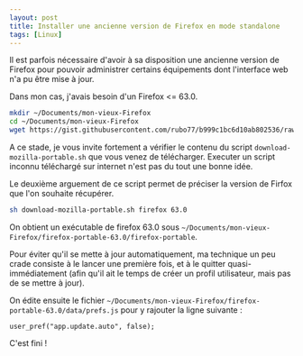 ```yaml
---
layout: post
title: Installer une ancienne version de Firefox en mode standalone
tags: [Linux]
---
```


Il est parfois nécessaire d'avoir à sa disposition une ancienne version de Firefox
pour pouvoir administrer certains équipements dont l'interface web n'a pu être mise
à jour.

Dans mon cas, j'avais besoin d'un Firefox <= 63.0.

```bash
mkdir ~/Documents/mon-vieux-Firefox
cd ~/Documents/mon-vieux-Firefox
wget https://gist.githubusercontent.com/rubo77/b999c1bc6d10ab802536/raw/ef97fe0b919507186a969908f4393a99e518766c/download-mozilla-portable.sh
```

A ce stade, je vous invite fortement a vérifier le contenu du script `download-mozilla-portable.sh`
que vous venez de télécharger. Executer un script inconnu téléchargé sur internet
n'est pas du tout une bonne idée.

Le deuxième arguement de ce script permet de préciser la version de Firfox que l'on
souhaite récupérer.

```bash
sh download-mozilla-portable.sh firefox 63.0
```

On obtient un exécutable de firefox 63.0 sous `~/Documents/mon-vieux-Firefox/firefox-portable-63.0/firefox-portable`.

Pour éviter qu'il se mette à jour automatiquement, ma technique un peu crade
consiste à le lancer une première fois, et à le quitter quasi-immédiatement (afin
qu'il ait le temps de créer un profil utilisateur, mais pas de se mettre à jour). 

On édite ensuite le fichier `~/Documents/mon-vieux-Firefox/firefox-portable-63.0/data/prefs.js` pour y rajouter la ligne suivante :

`user_pref("app.update.auto", false);`

C'est fini !
